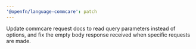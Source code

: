 ```yaml
---
'@openfn/language-commcare': patch
---
```


Update commcare request docs to read query parameters instead of options, and fix the empty body response received when specific requests are made.
